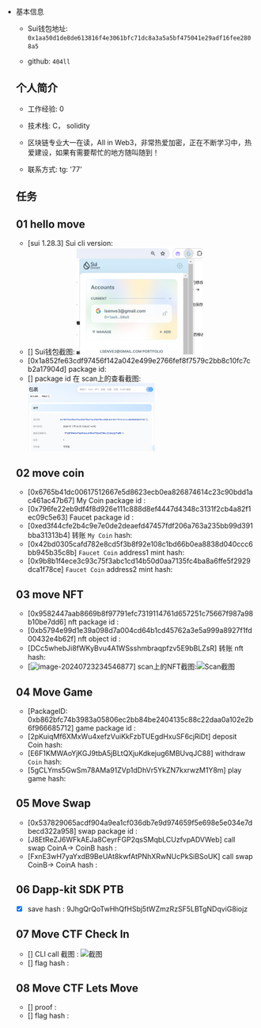 - 基本信息

  - Sui钱包地址: `0x1aa50d1de8de613816f4e3061bfc71dc8a3a5a5bf475041e29adf16fee2808a5`

  - github: `404ll`

  ## 个人简介
  - 工作经验: 0
  - 技术栈: C， solidity

  

  - 区块链专业大一在读，All in Web3，非常热爱加密，正在不断学习中，热爱建设，如果有需要帮忙的地方随叫随到！
  - 联系方式: tg: '77'

  ## 任务

  ##   01 hello move  
  - [sui 1.28.3] Sui cli version:
  - [] Sui钱包截图: <img src="./images/钱包截图.png" alt="Sui钱包截图" style="zoom:25%;" />
  - [0x1a852fe63cdf97456f142a042e499e2766fef8f7579c2bb8c10fc7cb2a17904d] package id: 
  - [] package id 在 scan上的查看截图:<img src="./images/浏览器截图.png" alt="Scan截图" style="zoom:25%;" />

  ##   02 move coin
  - [0x6765b41dc00617512667e5d8623ecb0ea826874614c23c90bdd1ac461ac47b67] My Coin package id : 
  - [0x796fe22eb9df4f8d926e111c888d8ef4447d4348c3131f2cb4a82f1ec09c5e63] Faucet package id : 
  - [0xed3f44cfe2b4c9e7e0de2deaefd47457fdf206a763a235bb99d391bba31313b4] 转账 `My Coin` hash:
  - [0x42bd0305cafd782e8cd5f3b8f92e108c1bd66b0ea8838d040ccc6bb945b35c8b] `Faucet Coin` address1 mint hash:
  - [0x9b8b1f4ece3c93c75f3abc1cd14b50d0aa7135fc4ba8a6ffe5f2929dca1f78ce] `Faucet Coin` address2 mint hash:
  
  ##   03 move NFT
  - [0x9582447aab8669b8f97791efc7319114761d657251c75667f987a98b10be7dd6] nft package id :
  - [0xb5794e99d1e39a098d7a004cd64b1cd45762a3e5a999a8927f1fd00432e4b62f] nft object id : 
  - [DCc5whebJi8fWKyBvu4A1WSsshmbraqpfzv5E9bBLZsR] 转账 nft  hash:
  - [![image-20240723234546877](image-20240723234546877.png)] scan上的NFT截图:![Scan截图](./images/你的图片地址)
  
  ##   04 Move Game
  - [PackageID: 0xb862bfc74b3983a05806ec2bb84be2404135c88c22daa0a102e2b6f966685712] game package id :
  - [2pKuiqMf6XMxWu4xefzVuiKkFzbTUEgdHxuSF6cjRiDt] deposit Coin hash:
  - [E6F1KMWAoYjKGJ9tbA5jBLtQXjuKdkejug6MBUvqJC88] withdraw `Coin` hash:
  - [5gCLYms5GwSm78AMa91ZVp1dDhVr5YkZN7kxrwzM1Y8m] play game hash:
  
  ##   05 Move Swap
  - [0x537829065acdf904a9ea1cf036db7e9d974659f5e698e5e034e7dbecd322a958] swap package id :
  - [J8EtReZJ6WFkAEJa8CeyrFGP2qsSMqbLCUzfvpADVWeb] call swap CoinA-> CoinB  hash :
  - [FxnE3wH7yaYxdB9BeUAt8kwfAtPNhXRwNUcPkSiBSoUK] call swap CoinB-> CoinA  hash :
  
  ##   06 Dapp-kit SDK PTB
  - [x] save hash : 9JhgQrQoTwHhQfHSbj5tWZmzRzSF5LBTgNDqviG8iojz
  
  ##   07 Move CTF Check In
  - [] CLI call 截图 : ![截图](./images/你的图片地址)
  - [] flag hash :
  
  ##   08 Move CTF Lets Move
  - [] proof : 
  - [] flag hash :
